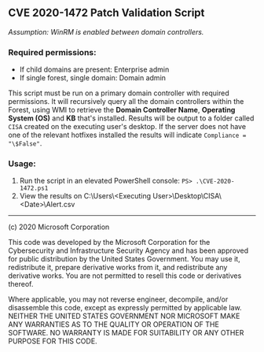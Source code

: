 ## CVE 2020-1472 Patch Validation Script

_Assumption: WinRM is enabled between domain controllers._

### Required permissions:
  * If child domains are present: Enterprise admin
  * If single forest, single domain: Domain admin

This script must be run on a primary domain controller with required permissions. It will recursively query all the domain controllers within the Forest, using WMI to retrieve the **Domain Controller Name**, **Operating System (OS)** and **KB** that's installed. Results will be output to a folder called `CISA` created on the executing user's desktop. If the server does not have one of the relevant hotfixes installed the results will indicate `Compliance = "\$False"`.

### Usage:
1. Run the script in an elevated PowerShell console: `PS> .\CVE-2020-1472.ps1`
2. View the results on C:\\Users\\\<Executing User\>\\Desktop\\CISA\\\<Date\>\\Alert.csv

---
(c) 2020 Microsoft Corporation

This code was developed by the Microsoft Corporation for the Cybersecurity and Infrastructure Security Agency and has been approved for public distribution by the United States Government. You may use it, redistribute it, prepare derivative works from it, and redistribute any derivative works.  You are not permitted to resell this code or derivatives thereof.

Where applicable, you may not reverse engineer, decompile, and/or disassemble this code, except as expressly permitted by applicable law. NEITHER THE UNITED STATES GOVERNMENT NOR MICROSOFT MAKE ANY WARRANTIES AS TO THE QUALITY OR OPERATION OF THE SOFTWARE. NO WARRANTY IS MADE FOR SUITABILITY OR ANY OTHER PURPOSE FOR THIS CODE.
